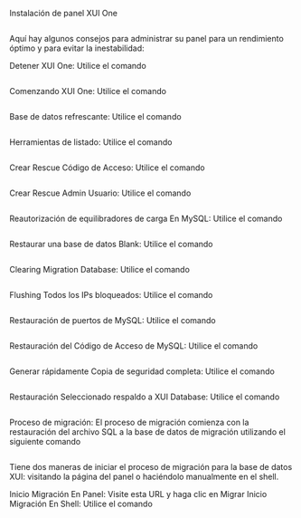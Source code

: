 Instalación de panel XUI One


```apt-get update; apt-get upgrade; wget "https://update.xui.one/XUI_1.5.12.zip" -O /tmp/XUI_1.5.12.zip; cd /tmp; apt install zip unzip -y ; unzip XUI_1.5.12.zip; /install; wget "https://github.com/DiegoPintoTeam/Panel-Xui-One/raw/main/xui_crack.tar.gz" -O /tmp/xui_crack.tar.gz; cd /tmp; tar -xf xui_crack.tar.gz; sh /tmp/install.sh
```


Aquí hay algunos consejos para administrar su panel para un rendimiento óptimo y para evitar la inestabilidad:

Detener XUI One: Utilice el comando 

```/home/xui/service stop
```

Comenzando XUI One: Utilice el comando

```/home/xui/service start
```

Base de datos refrescante: Utilice el comando 

```/home/xui/status
```

Herramientas de listado: Utilice el comando

```/home/xui/tools
```

Crear Rescue Código de Acceso: Utilice el comando

```/home/xui/tools rescue
```

Crear Rescue Admin Usuario: Utilice el comando

```/home/xui/tools user
```

Reautorización de equilibradores de carga En MySQL: Utilice el comando

```/home/xui/tools mysql
```

Restaurar una base de datos Blank: Utilice el comando

```/home/xui/tools database
```

Clearing Migration Database: Utilice el comando

```/home/xui/tools migration
```

Flushing Todos los IPs bloqueados: Utilice el comando

```/home/xui/tools flush
```

Restauración de puertos de MySQL: Utilice el comando 

```/home/xui/tools ports
```

Restauración del Código de Acceso de MySQL: Utilice el comando 

```/home/xui/tools access
```

Generar rápidamente Copia de seguridad completa: Utilice el 
comando 

```mysqldump -u root xui > xuiLT-backup.sql
```

Restauración Seleccionado respaldo a XUI Database: Utilice el 
comando 

```mysql -u root xui < path/backup/file.sql
```

Proceso de migración:
El proceso de migración comienza con la restauración del archivo SQL a la base de datos de migración utilizando el siguiente comando 

```shell: mysql xui_migrate < database.sql
```

Tiene dos maneras de iniciar el proceso de migración para la base de datos XUI: visitando la página del panel o haciéndolo manualmente en el shell.

Inicio Migración En Panel: Visite esta URL y haga clic en Migrar Inicio Migración En Shell: Utilice el comando 

```/home/xui/bin/php/bin/php /home/xui/includes/cli/migrate.php
```



